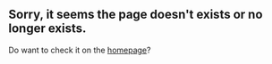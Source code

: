 ## Sorry, it seems the page doesn't exists or no longer exists.

Do want to check it on the [homepage](https://nvfp.github.io/mykit)?